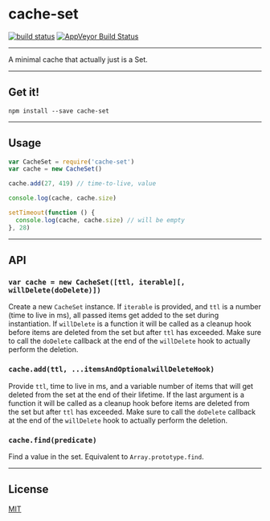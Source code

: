 # cache-set

[![build status](http://img.shields.io/travis/chiefbiiko/cache-set.svg?style=flat)](http://travis-ci.org/chiefbiiko/cache-set) [![AppVeyor Build Status](https://ci.appveyor.com/api/projects/status/github/chiefbiiko/cache-set?branch=master&svg=true)](https://ci.appveyor.com/project/chiefbiiko/cache-set)

***

A minimal cache that actually just is a Set.

***

## Get it!

```
npm install --save cache-set
```

***

## Usage

``` js
var CacheSet = require('cache-set')
var cache = new CacheSet()

cache.add(27, 419) // time-to-live, value

console.log(cache, cache.size)

setTimeout(function () {
  console.log(cache, cache.size) // will be empty
}, 28)
```

***

## API

### `var cache = new CacheSet([ttl, iterable][, willDelete(doDelete)])`

Create a new `CacheSet` instance. If `iterable` is provided, and `ttl` is a number (time to live in ms), all passed items get added to the set during instantiation. If `willDelete` is a function it will be called as a cleanup hook before items are deleted from the set but after `ttl` has exceeded. Make sure to call the `doDelete` callback at the end of the `willDelete` hook to actually perform the deletion.

### `cache.add(ttl, ...itemsAndOptionalwillDeleteHook)`

Provide `ttl`, time to live in ms, and a variable number of items that will get deleted from the set at the end of their lifetime.  If the last argument is a function it will be called as a cleanup hook before items are deleted from the set but after `ttl` has exceeded. Make sure to call the `doDelete` callback at the end of the `willDelete` hook to actually perform the deletion.

### `cache.find(predicate)`

Find a value in the set. Equivalent to `Array.prototype.find`.

***

## License

[MIT](./license.md)
